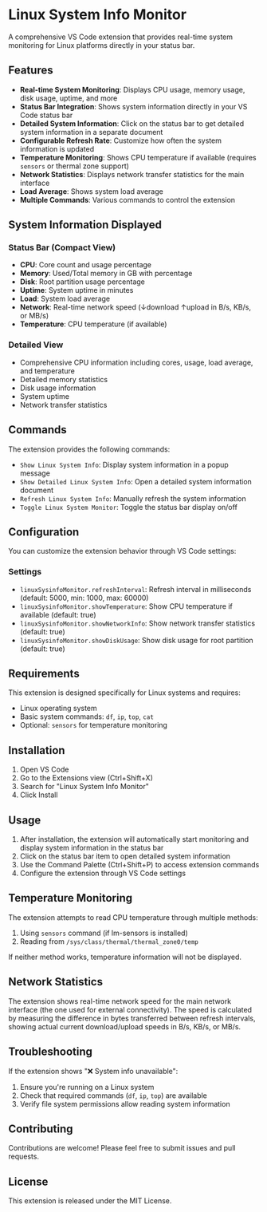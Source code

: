 # Linux System Info Monitor

A comprehensive VS Code extension that provides real-time system monitoring for Linux platforms directly in your status bar.

## Features

- **Real-time System Monitoring**: Displays CPU usage, memory usage, disk usage, uptime, and more
- **Status Bar Integration**: Shows system information directly in your VS Code status bar
- **Detailed System Information**: Click on the status bar to get detailed system information in a separate document
- **Configurable Refresh Rate**: Customize how often the system information is updated
- **Temperature Monitoring**: Shows CPU temperature if available (requires `sensors` or thermal zone support)
- **Network Statistics**: Displays network transfer statistics for the main interface
- **Load Average**: Shows system load average
- **Multiple Commands**: Various commands to control the extension

## System Information Displayed

### Status Bar (Compact View)
- **CPU**: Core count and usage percentage
- **Memory**: Used/Total memory in GB with percentage
- **Disk**: Root partition usage percentage
- **Uptime**: System uptime in minutes
- **Load**: System load average
- **Network**: Real-time network speed (↓download ↑upload in B/s, KB/s, or MB/s)
- **Temperature**: CPU temperature (if available)

### Detailed View
- Comprehensive CPU information including cores, usage, load average, and temperature
- Detailed memory statistics
- Disk usage information
- System uptime
- Network transfer statistics

## Commands

The extension provides the following commands:

- `Show Linux System Info`: Display system information in a popup message
- `Show Detailed Linux System Info`: Open a detailed system information document
- `Refresh Linux System Info`: Manually refresh the system information
- `Toggle Linux System Monitor`: Toggle the status bar display on/off

## Configuration

You can customize the extension behavior through VS Code settings:

### Settings

- `linuxSysinfoMonitor.refreshInterval`: Refresh interval in milliseconds (default: 5000, min: 1000, max: 60000)
- `linuxSysinfoMonitor.showTemperature`: Show CPU temperature if available (default: true)
- `linuxSysinfoMonitor.showNetworkInfo`: Show network transfer statistics (default: true)
- `linuxSysinfoMonitor.showDiskUsage`: Show disk usage for root partition (default: true)

## Requirements

This extension is designed specifically for Linux systems and requires:

- Linux operating system
- Basic system commands: `df`, `ip`, `top`, `cat`
- Optional: `sensors` for temperature monitoring

## Installation

1. Open VS Code
2. Go to the Extensions view (Ctrl+Shift+X)
3. Search for "Linux System Info Monitor"
4. Click Install

## Usage

1. After installation, the extension will automatically start monitoring and display system information in the status bar
2. Click on the status bar item to open detailed system information
3. Use the Command Palette (Ctrl+Shift+P) to access extension commands
4. Configure the extension through VS Code settings

## Temperature Monitoring

The extension attempts to read CPU temperature through multiple methods:
1. Using `sensors` command (if lm-sensors is installed)
2. Reading from `/sys/class/thermal/thermal_zone0/temp`

If neither method works, temperature information will not be displayed.

## Network Statistics

The extension shows real-time network speed for the main network interface (the one used for external connectivity). The speed is calculated by measuring the difference in bytes transferred between refresh intervals, showing actual current download/upload speeds in B/s, KB/s, or MB/s.

## Troubleshooting

If the extension shows "❌ System info unavailable":
1. Ensure you're running on a Linux system
2. Check that required commands (`df`, `ip`, `top`) are available
3. Verify file system permissions allow reading system information

## Contributing

Contributions are welcome! Please feel free to submit issues and pull requests.

## License

This extension is released under the MIT License.
